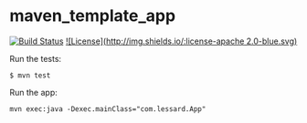 # maven_template_app

[![Build Status](https://travis-ci.org/fdlessard/maven_template_app.svg)](https://travis-ci.org/fdlessard/maven_template_app)
[![License](http://img.shields.io/:license-apache 2.0-blue.svg)](https://github.com/fdlessard/maven_template_app/blob/master/LICENSE)

Run the tests:

```
$ mvn test
```

Run the app:

```
mvn exec:java -Dexec.mainClass="com.lessard.App"
```
